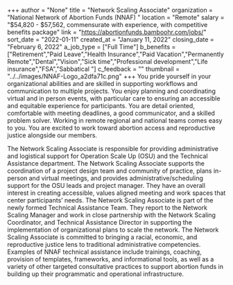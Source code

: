 +++
author = "None"
title = "Network Scaling Associate"
organization = "National Network of Abortion Funds (NNAF) "
location = "Remote"
salary = "$54,820 - $57,562, commensurate with experience, with competitive benefits package"
link = "https://abortionfunds.bamboohr.com/jobs/"
sort_date = "2022-01-11"
created_at = "January 11, 2022"
closing_date = "February 6, 2022"
a_job_type = ["Full Time"]
b_benefits = ["Retirement","Paid Leave","Health Insurance","Paid Vacation","Permanently Remote","Dental","Vision","Sick time","Professional development","Life insurance","FSA","Sabbatical "]
c_feedback = ""
thumbnail = "../../images/NNAF-Logo_a2dfa71c.png"
+++
You pride yourself in your organizational abilities and are skilled in supporting workflows and communication to multiple projects. You enjoy planning and coordinating virtual and in person events, with particular care to ensuring an accessible and equitable experience for participants. You are detail oriented, comfortable with meeting deadlines, a good communicator, and a skilled problem solver. Working in remote regional and national teams comes easy to you. You are excited to work toward abortion access and reproductive justice alongside our members. 

The Network Scaling Associate is responsible for providing administrative and logistical support for Operation Scale Up (OSU) and the Technical Assistance department. The Network Scaling Associate supports the coordination of a project design team and  community of practice, plans in-person and virtual meetings, and provides administrative/scheduling support for the OSU leads and project manager. They have an overall interest in creating accessible, values aligned meeting and work spaces that center participants’ needs. 
The Network Scaling Associate is part of the newly formed Technical Assistance Team. They report to the Network Scaling Manager and work in close partnership with the Network Scaling Coordinator, and Technical Assistance Director in supporting the implementation of organizational plans to scale the network. The Network Scaling Associate is committed to bringing a racial, economic, and reproductive justice lens to traditional administrative competencies. Examples of NNAF technical assistance include trainings, coaching, provision of templates, frameworks, and informational tools, as well as a variety of other targeted consultative practices to support abortion funds in building up their programmatic and operational infrastructure.